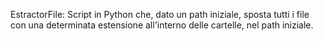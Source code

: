 EstractorFile: Script in Python che, dato un path iniziale, sposta tutti i file con una determinata estensione all'interno delle cartelle, nel path iniziale.
